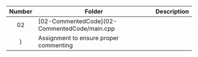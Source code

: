 | Number | Folder                              | Description                            |
| :----: | ----------------------------------- | -------------------------------------- |
| 02     | [02-CommentedCode](02-CommentedCode/main.cpp
)      | Assignment to ensure proper commenting |